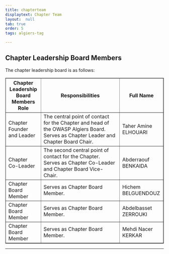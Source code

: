 ```yaml
---
title: chapterteam
displaytext: Chapter Team
layout:  null
tab: true
order: 5
tags: algiers-tag

---
```


## Chapter Leadership Board Members

The chapter leadership board is as follows:

<table cellpadding="5" cellspacing="0" border="1">
  <tr><th>Chapter Leadership Board Members Role</th>
      <th width="50%">Responsibilities</th>
      <th>Full Name</th></tr>
  <tr><td>Chapter Founder and Leader</td>
      <td>The central point of contact for the Chapter and head of the OWASP Algiers Board. Serves as Chapter Leader and Chapter Board Chair.</td>
      <td>Taher Amine ELHOUARI</td></tr>
    <tr><td>Chapter Co-Leader</td>
      <td>The second central point of contact for the Chapter. Serves as Chapter Co-Leader and Chapter Board Vice-Chair.</td>
      <td>Abderraouf BENKAIDA</td></tr>
          <tr><td>Chapter Board Member</td>
      <td>Serves as Chapter Board Member.</td>
      <td>Hichem BELGUENDOUZ</td></tr>
          <tr><td>Chapter Board Member</td>
      <td>Serves as Chapter Board Member.</td>
      <td>Abdelbasset ZERROUKI</td></tr>
            <tr><td>Chapter Board Member</td>
      <td>Serves as Chapter Board Member.</td>
      <td>Mehdi Nacer KERKAR</td></tr>
</table>
<hr/>
